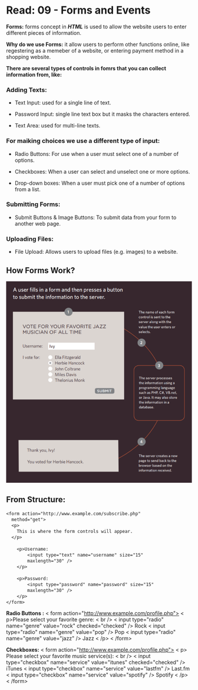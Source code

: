 # Read: 09 - Forms and Events

**Forms:**
forms concept in ***HTML*** is used to allow the website users to enter different pieces of information.

**Why do we use Forms:**
it allow users to perform other functions online,
like regestering as a memeber of a website, or entering payment method in a shopping website.

**There are several types of controls in fomrs that you can collect information from, like:**

### Adding Texts:
- Text Input: used for a single line of text.
- Password Input: single line text box but it
masks the characters entered.

- Text Area: used for multi-line texts.

### For maiking choices we use a different type of input:

- Radio Buttons: For use when a user must select
one of a number of options.

- Checkboxes: When a user can select and
unselect one or more options.

- Drop-down boxes: When a user must pick one of a
number of options from a list.


### Submitting Forms:
- Submit Buttons & Image Buttons:
To submit data from your form
to another web page.

### Uploading Files:
- File Upload: Allows users to upload files
(e.g. images) to a website.


## How Forms Work?
![form1](f1.PNG)


## From Structure:
    <form action="http://www.example.com/subscribe.php"
      method="get">
      <p>
        This is where the form controls will appear.
      </p>

        <p>Username:
            <input type="text" name="username" size="15"
            maxlength="30" />
        </p>

        <p>Password:
            <input type="password" name="password" size="15"
            maxlength="30" />
        </p>
    </form>


  **Radio Buttons :**
      < form action="http://www.example.com/profile.php">
         < p>Please select your favorite genre:
        < br />
        < input type="radio" name="genre" value="rock"
        checked="checked" /> Rock
        < input type="radio" name="genre" value="pop" />
        Pop
        < input type="radio" name="genre" value="jazz" />
        Jazz
        < /p>
    < /form>


**Checkboxes:**
    < form action="http://www.example.com/profile.php">
      < p>
        Please select your favorite music service(s):
        < br />
        < input type="checkbox" name="service"
        value="itunes" checked="checked" /> iTunes
        < input type="checkbox" name="service"
        value="lastfm" /> Last.fm
        < input type="checkbox" name="service"
        value="spotify" /> Spotify
      < /p>
    < /form>


